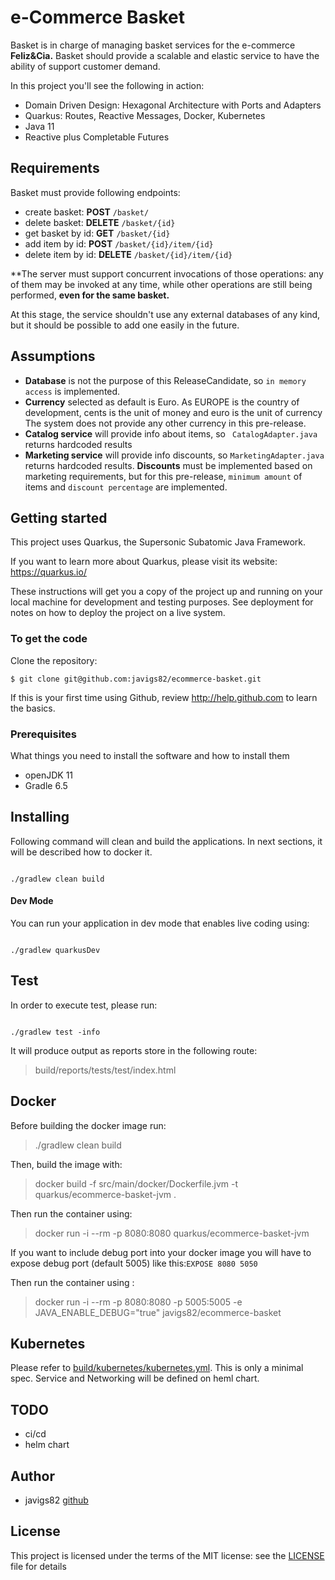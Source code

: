 # e-Commerce Basket

Basket is in charge of managing basket services for the e-commerce **Feliz&Cia.**
Basket should provide a scalable and elastic service to have the ability of 
support customer demand.

In this project you'll see the following in action:

 - Domain Driven Design: Hexagonal Architecture with Ports and Adapters
 - Quarkus: Routes, Reactive Messages, Docker, Kubernetes
 - Java 11
 - Reactive plus Completable Futures

## Requirements

Basket must provide following endpoints:

 - create basket: **POST** `/basket/`
 - delete basket: **DELETE** `/basket/{id}`
 - get basket by id: **GET** `/basket/{id}`
 - add item by id: **POST** `/basket/{id}/item/{id}`
 - delete item by id: **DELETE** `/basket/{id}/item/{id}`

**The server must support concurrent invocations of those operations: any of them 
may be invoked at any time, while other operations are still being performed, 
**even for the same basket.**

At this stage, the service shouldn't use any external databases of any kind, 
but it should be possible to add one easily in the future.

## Assumptions

 - **Database** is not the purpose of this ReleaseCandidate, so `in memory access` 
 is implemented.
 - **Currency** selected as default is Euro. As EUROPE is the country of development, 
 cents is the unit of money and euro is the unit of currency The system does not
 provide any other currency in this pre-release. 
 - **Catalog service** will provide info about items, so ` CatalogAdapter.java` 
 returns hardcoded results
 - **Marketing service** will provide info discounts, so `MarketingAdapter.java`
 returns hardcoded results. **Discounts** must be implemented based on marketing 
 requirements, but for this pre-release, `minimum amount` of items and `discount percentage`
 are implemented.  

## Getting started

This project uses Quarkus, the Supersonic Subatomic Java Framework.

If you want to learn more about Quarkus, please visit its website: https://quarkus.io/

These instructions will get you a copy of the project up and running on your local 
machine for development and testing purposes. 
See deployment for notes on how to deploy the project on a live system.

### To get the code

Clone the repository:

    $ git clone git@github.com:javigs82/ecommerce-basket.git

If this is your first time using Github, review http://help.github.com to learn the basics.

### Prerequisites

What things you need to install the software and how to install them
* openJDK 11 
* Gradle 6.5

## Installing

Following command will clean and build the applications. In next sections, 
it will be described how to docker it.

```

./gradlew clean build

```

#### Dev Mode

You can run your application in dev mode that enables live coding using:

```

./gradlew quarkusDev

```

## Test

In order to execute test, please run:

```

./gradlew test -info

```

It will produce output as reports store in the following route:

> build/reports/tests/test/index.html

## Docker

Before building the docker image run:

> ./gradlew clean build

Then, build the image with:

> docker build -f src/main/docker/Dockerfile.jvm -t quarkus/ecommerce-basket-jvm .

Then run the container using:

> docker run -i --rm -p 8080:8080 quarkus/ecommerce-basket-jvm

If you want to include debug port into your docker image you will have to expose
debug port (default 5005) like this:`EXPOSE 8080 5050`

Then run the container using : 

> docker run -i --rm -p 8080:8080 -p 5005:5005 -e JAVA_ENABLE_DEBUG="true" javigs82/ecommerce-basket

## Kubernetes

Please refer to [build/kubernetes/kubernetes.yml](build/kubernetes/kubernetes.yml).
This is only a minimal spec. Service and Networking will be defined on heml chart.

## TODO

 - ci/cd
 - helm chart

## Author

 - javigs82 [github](https://github.com/javigs82/)

## License

This project is licensed under the terms of the MIT license: see the 
[LICENSE](./LICENSE) file for details
